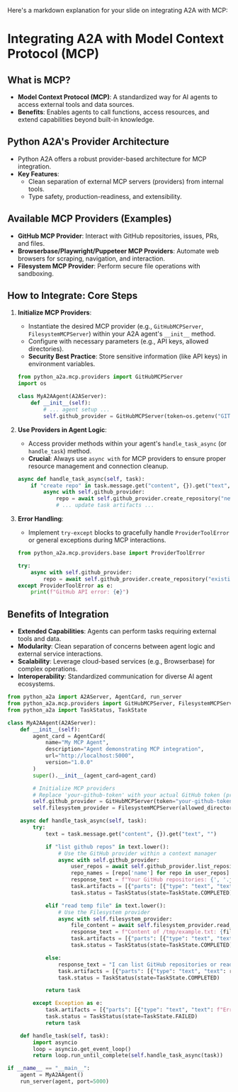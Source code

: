 Here's a markdown explanation for your slide on integrating A2A with MCP:


# Integrating A2A with Model Context Protocol (MCP)

## What is MCP?
*   **Model Context Protocol (MCP)**: A standardized way for AI agents to access external tools and data sources.
*   **Benefits**: Enables agents to call functions, access resources, and extend capabilities beyond built-in knowledge.

## Python A2A's Provider Architecture
*   Python A2A offers a robust provider-based architecture for MCP integration.
*   **Key Features**:
    *   Clean separation of external MCP servers (providers) from internal tools.
    *   Type safety, production-readiness, and extensibility.

## Available MCP Providers (Examples)
*   **GitHub MCP Provider**: Interact with GitHub repositories, issues, PRs, and files.
*   **Browserbase/Playwright/Puppeteer MCP Providers**: Automate web browsers for scraping, navigation, and interaction.
*   **Filesystem MCP Provider**: Perform secure file operations with sandboxing.

## How to Integrate: Core Steps

1.  **Initialize MCP Providers**:
    *   Instantiate the desired MCP provider (e.g., `GitHubMCPServer`, `FilesystemMCPServer`) within your A2A agent's `__init__` method.
    *   Configure with necessary parameters (e.g., API keys, allowed directories).
    *   **Security Best Practice**: Store sensitive information (like API keys) in environment variables.

    ```python
    from python_a2a.mcp.providers import GitHubMCPServer
    import os

    class MyA2AAgent(A2AServer):
        def __init__(self):
            # ... agent setup ...
            self.github_provider = GitHubMCPServer(token=os.getenv("GITHUB_TOKEN"))
    ```

2.  **Use Providers in Agent Logic**:
    *   Access provider methods within your agent's `handle_task_async` (or `handle_task`) method.
    *   **Crucial**: Always use `async with` for MCP providers to ensure proper resource management and connection cleanup.

    ```python
    async def handle_task_async(self, task):
        if "create repo" in task.message.get("content", {}).get("text", "").lower():
            async with self.github_provider:
                repo = await self.github_provider.create_repository("new-project", "Description")
                # ... update task artifacts ...
    ```

3.  **Error Handling**:
    *   Implement `try-except` blocks to gracefully handle `ProviderToolError` or general exceptions during MCP interactions.

    ```python
    from python_a2a.mcp.providers.base import ProviderToolError

    try:
        async with self.github_provider:
            repo = await self.github_provider.create_repository("existing-repo")
    except ProviderToolError as e:
        print(f"GitHub API error: {e}")
    ```

## Benefits of Integration
*   **Extended Capabilities**: Agents can perform tasks requiring external tools and data.
*   **Modularity**: Clean separation of concerns between agent logic and external service interactions.
*   **Scalability**: Leverage cloud-based services (e.g., Browserbase) for complex operations.
*   **Interoperability**: Standardized communication for diverse AI agent ecosystems.



```python
from python_a2a import A2AServer, AgentCard, run_server
from python_a2a.mcp.providers import GitHubMCPServer, FilesystemMCPServer
from python_a2a import TaskStatus, TaskState

class MyA2AAgent(A2AServer):
    def __init__(self):
        agent_card = AgentCard(
            name="My MCP Agent",
            description="Agent demonstrating MCP integration",
            url="http://localhost:5000",
            version="1.0.0"
        )
        super().__init__(agent_card=agent_card)

        # Initialize MCP providers
        # Replace 'your-github-token' with your actual GitHub token (preferably from environment variables)
        self.github_provider = GitHubMCPServer(token="your-github-token")
        self.filesystem_provider = FilesystemMCPServer(allowed_directories=["/tmp"])

    async def handle_task_async(self, task):
        try:
            text = task.message.get("content", {}).get("text", "")

            if "list github repos" in text.lower():
                # Use the GitHub provider within a context manager
                async with self.github_provider:
                    user_repos = await self.github_provider.list_repositories("your-github-username")
                    repo_names = [repo['name'] for repo in user_repos]
                    response_text = f"Your GitHub repositories: {', '.join(repo_names)}"
                    task.artifacts = [{"parts": [{"type": "text", "text": response_text}]}]
                    task.status = TaskStatus(state=TaskState.COMPLETED)

            elif "read temp file" in text.lower():
                # Use the Filesystem provider
                async with self.filesystem_provider:
                    file_content = await self.filesystem_provider.read_file("/tmp/example.txt")
                    response_text = f"Content of /tmp/example.txt: {file_content}"
                    task.artifacts = [{"parts": [{"type": "text", "text": response_text}]}]
                    task.status = TaskStatus(state=TaskState.COMPLETED)

            else:
                response_text = "I can list GitHub repositories or read a file from /tmp."
                task.artifacts = [{"parts": [{"type": "text", "text": response_text}]}]
                task.status = TaskStatus(state=TaskState.COMPLETED)

            return task

        except Exception as e:
            task.artifacts = [{"parts": [{"type": "text", "text": f"Error: {str(e)}"}]}]
            task.status = TaskStatus(state=TaskState.FAILED)
            return task

    def handle_task(self, task):
        import asyncio
        loop = asyncio.get_event_loop()
        return loop.run_until_complete(self.handle_task_async(task))

if __name__ == "__main__":
    agent = MyA2AAgent()
    run_server(agent, port=5000)

```